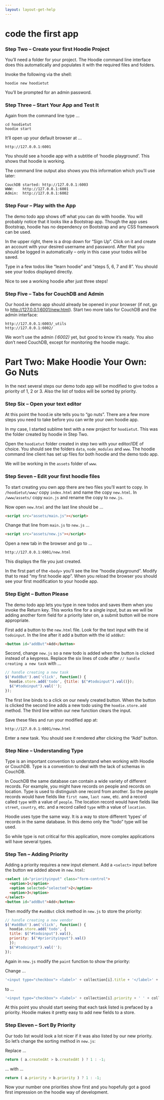 ```yaml
---
layout: layout-get-help
---
```


# code the first app

### Step Two – Create your first Hoodie Project

You’ll need a folder for your project. The Hoodie command line interface does this automatically and populates it with the required files and folders.

Invoke the following via the shell:

```
hoodie new hoodietut
```

You’ll be prompted for an admin password.


### Step Three – Start Your App and Test It

Again from the command line type ...

```
cd hoodietut
hoodie start
```

It’ll open up your default browser at ...

```
http://127.0.0.1:6001
```

You should see a hoodie app with a subtitle of ‘hoodie playground’. This shows that hoodie is working.

The command line output also shows you this information which you’ll use later:

```
CouchDB started: http://127.0.0.1:6003
WWW:    http://127.0.0.1:6001
Admin:  http://127.0.0.1:6002
```

### Step Four – Play with the App

The demo todo app shows off what you can do with hoodie. You will probably notice that it looks like a Bootstrap app. Though the app uses Bootstrap, hoodie has no dependency on Bootstrap and any CSS framework can be used.

In the upper right, there is a drop down for “Sign Up”. Click on it and create an account with your desired username and password. After that you should be logged in automatically – only in this case your todos will be saved.

Type in a few todos like “learn hoodie” and “steps 5, 6, 7 and 8”. You should see your todos displayed directly.

Nice to see a working hoodie after just three steps!


### Step Five – Tabs for CouchDB and Admin

Our hood.ie demo app should already be opened in your browser (if not, go to http://127.0.0.1:6001/new.html). Start two more tabs for CouchDB and the admin interface:

```
http://127.0.0.1:6003/_utils
http://127.0.0.1:6002/
```

We won’t use the admin *(:6002)* yet, but good to know it’s ready. You also don’t need CouchDB, except for monitoring the hoodie magic.


# Part Two: Make Hoodie Your Own: Go Nuts

In the next several steps our demo todo app will be modified to give todos a priority of 1, 2 or 3. Also the list of todos will be sorted by priority.


### Step Six – Open your text editor

At this point the hood.ie site tells you to “go nuts”. There are a few more steps you need to take before you can write your own hoodie app.

In my case, I started sublime text with a new project for `hoodietut`. This was the folder created by hoodie in Step Two.

Open the `hoodietut` folder created in step two with your editor/IDE of choice. You should see the folders `data`, `node_modules` and `www`. The hoodie command line client has set up files for both hoodie and the demo todo app.

We will be working in the `assets` folder of `www`.


### Step Seven – Edit your first hoodie files

To start creating you own app there are two files you’ll want to copy. In `/hoodietut/www/` copy `index.html` and name the copy `new.html`. In `/www/assets/` copy `main.js` and rename the copy to `new.js`.

Now open `new.html` and the last line should be ...

```html
<script src="assets/main.js"></script>
```

Change that line from `main.js` to `new.js` ...

```html
<script src="assets/new.js"></script>
```

Open a new tab in the browser and go to ...

```
http://127.0.0.1:6001/new.html
```

This displays the file you just created.

In the first part of the `<body>` you’ll see the line “hoodie playground”. Modify that to read “my first hoodie app”. When you reload the browser you should see your first modification to your hoodie app.


### Step Eight – Button Please

The demo todo app lets you type in new todos and saves them when you invoke the Return key. This works fine for a single input, but as we will be adding another form field for a priority later on, a submit button will be more appropriate.

First add a button to the `new.html` file. Look for the text input with the id `todoinput`. In the line after it add a button with the id `addBut`:

```html
<button id="addBut">Add</button>
```

Second, change `new.js` so a new todo is added when the button is clicked instead of a keypress. Replace the six lines of code after `// handle creating a new task` with ...

```javascript
// handle creating a new task
$('#addBut').on('click', function() {
  hoodie.store.add('todo', {title: $("#todoinput").val()});
  $("#todoinput").val('');
});
```

The first line binds to a click on our newly created button. When the button is clicked the second line adds a new todo using the `hoodie.store.add` method. The third line within our new function clears the input.

Save these files and run your modified app at:

```
http://127.0.0.1:6001/new.html
```

Enter a new task. You should see it rendered after clicking the “Add” button.

### Step Nine – Understanding Type

Type is an important convention to understand when working with Hoodie or CouchDB. Type is a convention to deal with the lack of schemas in CouchDB.

In CouchDB the same database can contain a wide variety of different records. For example, you might have records on people and records on location. Type is used to distinguish one record from another. So the people records would have fields like `first name`, `last name`, etc. and a record called `type` with a value of `people`. The location record would have fields like `street`, `country`, etc. and a record called `type` with a value of `location`.

Hoodie uses type the same way. It is a way to store different ‘types’ of records in the same database. In this demo only the “todo” type will be used.

So while type is not critical for this application, more complex applications will have several types.


### Step Ten – Adding Priority

Adding a priority requires a new input element. Add a `<select>` input before the button we added above in `new.html`:

```html
<select id="priorityinput" class="form-control">
  <option>1</option>
  <option selected="selected">2</option>
  <option>3</option>
</select>
<button id="addBut">Add</button>
```

Then modify the `#addBut` click method in `new.js` to store the priority:

```javascript
// handle creating a new vendor
$('#addBut').on('click', function() {
  hoodie.store.add('todo', {
  title: $("#todoinput").val(),
  priority: $("#priorityinput").val()
  });
  $("#todoinput").val('');
});
```

Again in `new.js` modify the `paint` function to show the priority:

Change ...

```javascript
'<input type="checkbox"> <label>' + collection[i].title + '</label>' +
```

to ...

```javascript
'<input type="checkbox"> <label>' + collection[i].priority + ' ' + collection[i].title + '</label>' +
```

At this point you should start seeing that each task listed is prefaced by a priority. Hoodie makes it pretty easy to add new fields to a store.


### Step Eleven – Sort By Priority

Our todo list would look a lot nicer if it was also listed by our new priority. So let’s change the sorting method in `new.js`:

Replace ...

```javascript
return ( a.createdAt > b.createdAt ) ? 1 : -1;
```

... with ...

```javascript
return ( a.priority > b.priority ) ? 1 : -1;
```

Now your number one priorities show first and you hopefully got a good first impression on the hoodie way of development.
